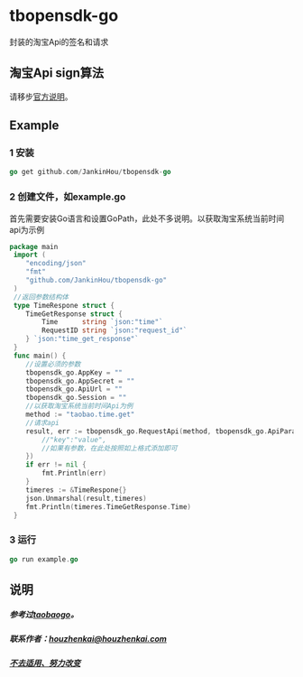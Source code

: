 # tbopensdk-go
封装的淘宝Api的签名和请求
## 淘宝Api sign算法
请移步[官方说明](https://open.taobao.com/doc.htm?docId=101617&docType=1")。
## Example
### 1 安装
```go
go get github.com/JankinHou/tbopensdk-go

```
### 2 创建文件，如example.go
首先需要安装Go语言和设置GoPath，此处不多说明。以获取淘宝系统当前时间api为示例
```go
package main
 import (
 	"encoding/json"
 	"fmt"
 	"github.com/JankinHou/tbopensdk-go"
 )
 //返回参数结构体
 type TimeRespone struct {
 	TimeGetResponse struct {
 		Time      string `json:"time"`
 		RequestID string `json:"request_id"`
 	} `json:"time_get_response"`
 }
 func main() {
    //设置必须的参数
    tbopensdk_go.AppKey = ""
    tbopensdk_go.AppSecret = ""
    tbopensdk_go.ApiUrl = ""
    tbopensdk_go.Session = ""	
 	//以获取淘宝系统当前时间Api为例
 	method := "taobao.time.get"
 	//请求api
 	result, err := tbopensdk_go.RequestApi(method, tbopensdk_go.ApiParams{
        //"key":"value",
        //如果有参数，在此处按照如上格式添加即可
    })
 	if err != nil {
 		fmt.Println(err)
 	}
 	timeres := &TimeRespone{}
 	json.Unmarshal(result,timeres)
 	fmt.Println(timeres.TimeGetResponse.Time)
 }
```
### 3 运行
```go
go run example.go
```
## 说明
##### 参考过[taobaogo](https://github.com/nilorg/go-opentaobao)。
##### 联系作者：houzhenkai@houzhenkai.com
##### [不去适用、努力改变](http://www.houzhenkai.com)
